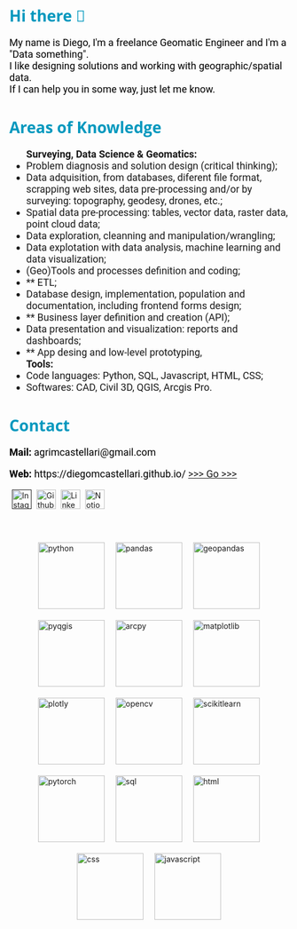 <h1 style="color: #0098BE; font-size: 28px; font-weight: bold; font-family: 'Open Sans', 'Helvetica Neue', sans-serif;">Hi there 👋</h1>
<p style="color: black; font-family: 'Roboto', 'Open Sans', 'Helvetica Neue', sans-serif; font-size: 18px">My name is Diego, I'm a freelance Geomatic Engineer and I'm a "Data something". <br>
    I like designing solutions and working with geographic/spatial data. <br>
    If I can help you in some way, just let me know.  
</p>   

<h1 style="color: #0098BE; font-size: 28px; font-weight: bold; font-family: 'Open Sans', 'Helvetica Neue', sans-serif;">Areas of Knowledge</h1>
<ul style="font-family: 'Roboto', 'Open Sans', 'Helvetica Neue', sans-serif; font-size: 18px;">
    <b>Surveying, Data Science & Geomatics:</b>
    <li>Problem diagnosis and solution design (critical thinking);</li>
    <li>Data adquisition, from databases, diferent file format, scrapping web sites, data pre-processing and/or by surveying: topography, geodesy, drones, etc.;</li>
    <li>Spatial data pre-processing: tables, vector data, raster data, point cloud data;</li>
    <li>Data exploration, cleanning and manipulation/wrangling;</li>
    <li>Data explotation with data analysis, machine learning and data visualization;</li>
    <li>(Geo)Tools and processes definition and coding;</li>
    <li>** ETL;</li>
    <li>Database design, implementation, population and documentation, including frontend forms design;</li>
    <li>** Business layer definition and creation (API);</li>
    <li>Data presentation and visualization: reports and dashboards;</li>
    <li>** App desing and low-level prototyping,</li>
    <b>Tools:</b>
    <li>Code languages: Python, SQL, Javascript, HTML, CSS;</li>
    <li>Softwares: CAD, Civil 3D, QGIS, Arcgis Pro.</li>
</ul>    
   
<h1 style="color: #0098BE; font-size: 28px; font-weight: bold; font-family: 'Open Sans', 'Helvetica Neue', sans-serif;">Contact</h1>
<p style="color: black; font-family: 'Roboto', 'Open Sans', 'Helvetica Neue', sans-serif; font-size: 18px"><b>Mail:</b> agrimcastellari@gmail.com</p>
<p style="color: black; font-family: 'Roboto', 'Open Sans', 'Helvetica Neue', sans-serif; font-size: 18px"><b>Web: </b>https://diegomcastellari.github.io/ <a href="https://diegomcastellari.github.io/">>>> Go >>></a> </p>
<a href=""><img style="height: 35px; padding-left: 5px;" class="iconIG" src="https://upload.wikimedia.org/wikipedia/commons/thumb/e/e7/Instagram_logo_2016.svg/768px-Instagram_logo_2016.svg.png" alt="Instagram"></a>
<a href="https://github.com/DiegoMCastellari"><img style="height: 35px; padding-left: 5px;" class="iconGH" src="https://github.githubassets.com/images/modules/logos_page/GitHub-Mark.png" alt="Github"></a>
<a href="https://www.linkedin.com/in/diegocastellari/"><img style="height: 35px; padding-left: 5px;" class="iconLI" src="https://upload.wikimedia.org/wikipedia/commons/thumb/0/01/LinkedIn_Logo.svg/2560px-LinkedIn_Logo.svg.png" alt="LinkedIn"></a>
<a href="https://www.notion.so/Main-36df73c9a5134345b7807f99717bd5b5"><img style="height: 35px; padding-left: 5px;" class="iconLI" src="https://upload.wikimedia.org/wikipedia/commons/4/45/Notion_app_logo.png" alt="Notion"></a>
<br><br>
<section style="padding: 30px 40px; display: flex; flex-direction: row; flex-wrap: wrap; align-items: center; justify-content: center;">
    <img style="height: 120px; padding: 10px;" src="https://upload.wikimedia.org/wikipedia/commons/thumb/c/c3/Python-logo-notext.svg/1869px-Python-logo-notext.svg.png" alt="python">
    <img style="height: 120px; padding: 10px;" class="softimgitem" src="https://upload.wikimedia.org/wikipedia/commons/thumb/2/22/Pandas_mark.svg/1200px-Pandas_mark.svg.png" alt="pandas">
    <img style="height: 120px; padding: 10px;" src="https://geopandas.org/en/stable/_images/geopandas_icon.png" alt="geopandas">
    <img style="height: 120px; padding: 10px;" src="https://res.cloudinary.com/geopois/image/upload/v1623659915/logos/PyQGIS_cjh1qc.png" alt="pyqgis">
    <img style="height: 120px; padding: 10px;" src="https://i0.wp.com/www.datavision.net.au/wp-content/uploads/2018/05/arcpy700x394.png?fit=700%2C394&ssl=1" alt="arcpy">
    <img style="height: 120px; padding: 10px;" src="https://upload.wikimedia.org/wikipedia/commons/thumb/0/01/Created_with_Matplotlib-logo.svg/2048px-Created_with_Matplotlib-logo.svg.png" alt="matplotlib">   
    <img style="height: 120px; padding: 10px;" src="https://images.plot.ly/logo/new-branding/plotly-logomark.png" alt="plotly"> 
    <img style="height: 120px; padding: 10px;" src="https://upload.wikimedia.org/wikipedia/commons/thumb/5/53/OpenCV_Logo_with_text.png/487px-OpenCV_Logo_with_text.png" alt="opencv">
    <img style="height: 120px; padding: 10px;" src="https://upload.wikimedia.org/wikipedia/commons/thumb/0/05/Scikit_learn_logo_small.svg/2560px-Scikit_learn_logo_small.svg.png" alt="scikitlearn">
    <img style="height: 120px; padding: 10px;" src="https://upload.wikimedia.org/wikipedia/commons/thumb/1/10/PyTorch_logo_icon.svg/640px-PyTorch_logo_icon.svg.png" alt="pytorch">
    <img style="height: 120px; padding: 10px;" src="https://upload.wikimedia.org/wikipedia/commons/8/87/Sql_data_base_with_logo.png" alt="sql">
    <img style="height: 120px; padding: 10px;" src="https://upload.wikimedia.org/wikipedia/commons/thumb/6/61/HTML5_logo_and_wordmark.svg/2048px-HTML5_logo_and_wordmark.svg.png" alt="html">
    <img style="height: 120px; padding: 10px;" src="https://upload.wikimedia.org/wikipedia/commons/thumb/d/d5/CSS3_logo_and_wordmark.svg/1452px-CSS3_logo_and_wordmark.svg.png" alt="css">
    <img style="height: 120px; padding: 10px;" src="https://upload.wikimedia.org/wikipedia/commons/6/6a/JavaScript-logo.png" alt="javascript">
</section>

<!--
**DiegoMCastellari/DiegoMCastellari** is a ✨ _special_ ✨ repository because its `README.md` (this file) appears on your GitHub profile.

Here are some ideas to get you started:

- 🔭 I’m currently working on ...
- 🌱 I’m currently learning ...
- 👯 I’m looking to collaborate on ...
- 🤔 I’m looking for help with ...
- 💬 Ask me about ...
- 📫 How to reach me: ...
- 😄 Pronouns: ...
- ⚡ Fun fact: ...
-->
